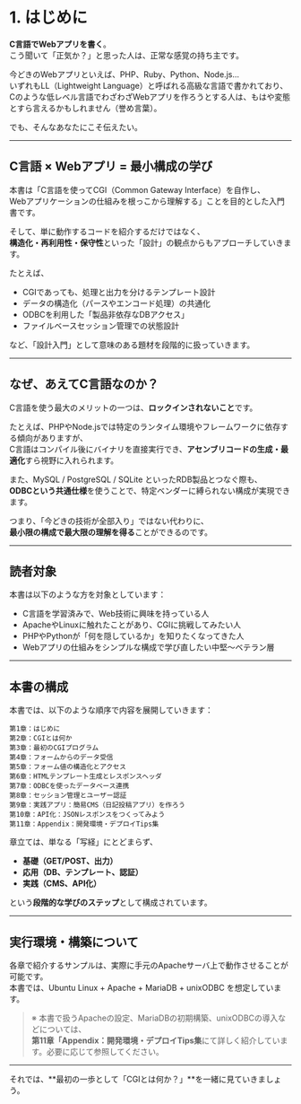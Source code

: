 # 1. はじめに

**C言語でWebアプリを書く**。  
こう聞いて「正気か？」と思った人は、正常な感覚の持ち主です。

今どきのWebアプリといえば、PHP、Ruby、Python、Node.js…  
いずれもLL（Lightweight Language）と呼ばれる高級な言語で書かれており、  
Cのような低レベル言語でわざわざWebアプリを作ろうとする人は、もはや変態とすら言えるかもしれません（誉め言葉）。

でも、そんなあなたにこそ伝えたい。

---

## C言語 × Webアプリ = 最小構成の学び

本書は「C言語を使ってCGI（Common Gateway Interface）を自作し、  
Webアプリケーションの仕組みを根っこから理解する」ことを目的とした入門書です。

そして、単に動作するコードを紹介するだけではなく、  
**構造化・再利用性・保守性**といった「設計」の観点からもアプローチしていきます。

たとえば、

- CGIであっても、処理と出力を分けるテンプレート設計
- データの構造化（パースやエンコード処理）の共通化
- ODBCを利用した「製品非依存なDBアクセス」
- ファイルベースセッション管理での状態設計

など、「設計入門」として意味のある題材を段階的に扱っていきます。

---

## なぜ、あえてC言語なのか？

C言語を使う最大のメリットの一つは、**ロックインされないこと**です。

たとえば、PHPやNode.jsでは特定のランタイム環境やフレームワークに依存する傾向がありますが、  
C言語はコンパイル後にバイナリを直接実行でき、**アセンブリコードの生成・最適化**すら視野に入れられます。

また、MySQL / PostgreSQL / SQLite といったRDB製品とつなぐ際も、  
**ODBCという共通仕様**を使うことで、特定ベンダーに縛られない構成が実現できます。

つまり、「今どきの技術が全部入り」ではない代わりに、  
**最小限の構成で最大限の理解を得る**ことができるのです。

---

## 読者対象

本書は以下のような方を対象としています：

- C言語を学習済みで、Web技術に興味を持っている人
- ApacheやLinuxに触れたことがあり、CGIに挑戦してみたい人
- PHPやPythonが「何を隠しているか」を知りたくなってきた人
- Webアプリの仕組みをシンプルな構成で学び直したい中堅〜ベテラン層

---

## 本書の構成

本書では、以下のような順序で内容を展開していきます：

```text
第1章：はじめに
第2章：CGIとは何か
第3章：最初のCGIプログラム
第4章：フォームからのデータ受信
第5章：フォーム値の構造化とアクセス
第6章：HTMLテンプレート生成とレスポンスヘッダ
第7章：ODBCを使ったデータベース連携
第8章：セッション管理とユーザー認証
第9章：実践アプリ：簡易CMS（日記投稿アプリ）を作ろう
第10章：API化：JSONレスポンスをつくってみよう
第11章：Appendix：開発環境・デプロイTips集
```

章立ては、単なる「写経」にとどまらず、

- **基礎（GET/POST、出力）**
- **応用（DB、テンプレート、認証）**
- **実践（CMS、API化）**

という**段階的な学びのステップ**として構成されています。

---

## 実行環境・構築について

各章で紹介するサンプルは、実際に手元のApacheサーバ上で動作させることが可能です。  
本書では、Ubuntu Linux + Apache + MariaDB + unixODBC を想定しています。

> ※ 本書で扱うApacheの設定、MariaDBの初期構築、unixODBCの導入などについては、  
> **第11章「Appendix：開発環境・デプロイTips集**にて詳しく紹介しています。必要に応じて参照してください。

---

それでは、**最初の一歩として「CGIとは何か？」**を一緒に見ていきましょう。